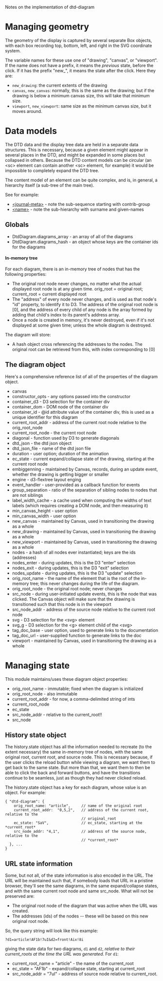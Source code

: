 Notes on the implementation of dtd-diagram

# Managing geometry

The geometry of the display is captured by several separate Box objects, 
with each box recording top, bottom, left, and right in the SVG
coordinate system.

The variable names for these use one of "drawing", "canvas", or "viewport".
If the name does not have a prefix, it means the *previous*
state, before the click. If it has the prefix "new_", it means the
state after the click. Here they are:

- `new_drawing`: the current extents of the drawing
- `canvas`, `new_canvas`: normally, this is the same as the drawing; but if the 
  drawing is below a minimum canvas size, this will take that minimum size.
- `viewport`, `new_viewport`: same size as the minimum canvas size, but it moves 
  around.


# Data models

The DTD data and the display tree data are held in a separate data structures. 
This is necessary, because a given element might appear in several places in the
DTD, and might be expanded in some places but collapsed in others. Because the
DTD content models can be circular (an \<sc> element can contain another \<sc>
element, for example) it would be impossible to completely expand the DTD tree.

The content model of an element can be quite complex, and is, in general, 
a hierarchy itself (a sub-tree of the main tree).

See for example:

* [&lt;journal-meta>](http://jatspan.org/niso/publishing-1.1d3/#p=nfd-journal-meta) -
  note the sub-sequence starting with contrib-group
* [&lt;name>](http://jatspan.org/niso/publishing-1.1d3/#p=nfd-name) - note
  the sub-hierarchy with surname and given-names

## Globals

* DtdDiagram.diagrams_array - an array of all of the diagrams
* DtdDiagram.diagrams_hash - an object whose keys are the container ids for the
  diagrams

#### In-memory tree

For each diagram, there is an in-memory tree of nodes that has the following
properties:

* The original root node never changes, no matter what the actual displayed 
  root node is at any given time. orig_root = original root; current_root =
  current displayed root
* The "address" of every node never changes, and is used as that node's "id"
  property, to identify it to D3. The address of the original root
  node is [0], and the address of every child of any node is the array formed
  by adding that child's index to its parent's address array.
* Once a node is created in memory, it's never destroyed, even if it's not
  displayed at some given time; unless the whole diagram is destroyed.

The diagram will store:

* A hash object cross referencing the addresses to the nodes. The original
  root can be retrieved from this, with index corresponding to [0]


## The diagram object

Here's a comprehensive reference list of all of the properties of the
diagram object.

* canvas
* constructor_opts - any options passed into the constructor
* container_d3 - D3 selection for the container div
* container_dom - DOM node of the container div
* container_id - @id attribute value of the container div, this is used as a
  unique identifier for this diagram
* current_root_addr - address of the current root node relative to the orig_root_node
* current_root_node - the current root node
* diagonal - function used by D3 to generate diagonals
* dtd_json - the dtd json object
* dtd_json_file - name of the dtd json file
* duration - user option; duration of the animation
* ec_state - current expand/collapse state of the drawing, starting at the current
  root node
* embiggenning - maintained by Canvas, records, during an update event, whether the
  drawing is getting bigger or smaller
* engine - d3-flextree layout enging
* event_handler - user-provided as a callback function for events
* group_separation - ratio of the separation of sibling nodes to nodes that are not
  siblings
* label_width_cache - a cache used when computing the widths of text labels (which
  requires creating a DOM node, and then measuring it)
* min_canvas_height - user option
* min_canvas_width - user option
* new_canvas - maintained by Canvas, used in transitioning the drawing as a whole
* new_drawing - maintained by Canvas, used in transitioning the drawing as a whole
* new_viewport - maintained by Canvas, used in transitioning the drawing as a whole
* nodes - a hash of all nodes ever instantiated; keys are the ids (addresses)
* nodes_enter - during updates, this is the D3 "enter" selection
* nodes_exit - during updates, this is the D3 "exit" selection
* nodes_update - during updates, this is the D3 "update" selection
* orig_root_name - the name of the element that is the root of the in-memory tree;
  this never changes during the life of the diagram.
* orig_root_node - the original root node; never changes
* src_node - during user-initiated update events, this is the node that was clicked.
  The Canvas object will make sure that the drawing is transitioned such that this
  node is in the viewport
* src_node_addr - address of the source node relative to the current root node
* svg - D3 selection for the \<svg> element
* svg_g - D3 selection for the \<g> element child of the \<svg>
* tag_doc_base - user option, used to generate links to the documentation
* tag_doc_url - user-supplied function to generate links to the doc
* viewport - maintained by Canvas, used in transitioning the drawing as a whole


# Managing state

This module maintains/uses these diagram object properties:

* orig_root_name - immutable; fixed when the diagram is initialized
* orig_root_node - also immutable
* current_root_addr - for now, a comma-delimited string of ints
* current_root_node
* ec_state
* src_node_addr - relative to the current_root!!
* src_node

## History state object

The history.state object has all the information needed to recreate (to the
extent necessary) the same in-memory tree of nodes, with the same original
root, current root, and source node. This is necessary because, if the user
clicks the reload button while viewing a diagram, we want them to get back
to the same state. But more than that, we want them to then be able to click
the back and forward buttons, and have the transitions continue to be seamless,
just as though they had never clicked reload.

The history.state object has a key for each diagram, whose value is an object.
For example:

```
{ "dtd-diagram": {
    orig_root_name: "article",     // name of the original root
    current_root_addr:  "0,5,2",   // address of the current root, relative to the 
                                   // original_root
    ec_state: "SaV",               // ec_state, starting at the *current_root*
    src_node_addr: "4,1",          // address of the source node, relative to the 
                                   // *current_root*
  }, ...
}
```

## URL state information

Some, but not all, of the state information is also encoded in the URL.
The URL will be maintained such that, if somebody loads that URL in a pristine
browser, they'll see the same diagrams, in the same expand/collapse states, and
with the same current root node and same src_node. What will not be preserved
are:

* The original root node of the diagram that was active when the URL was
  created.
* The addresses (ids) of the nodes -- these will be based on this new original 
  root node.

So, the query string will look like this example:

    ?d1=article!AF1b!7uI&d2=front!Aix!8i

giving the state data for two diagrams, `d1` and `d2`, *relative to their
current_roots at the time the URL was generated*. For `d1`:

* current_root_name = "article" - the name of the current_root
* ec_state = "AF1b" - expand/collapse state, starting at current_root
* src_node_addr = "7uI" - address of source node relative to current_root.





